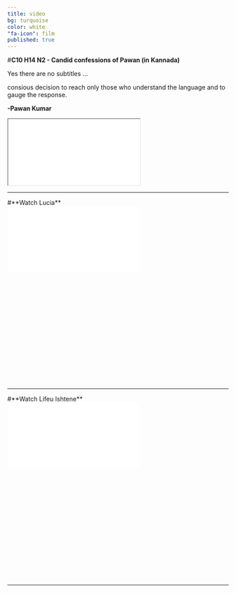 ```yaml
---
title: video
bg: turquoise
color: white
"fa-icon": film
published: true
---
```


#**C10 H14 N2 - Candid confessions of Pawan (in Kannada)**


Yes there are no subtitles ...

consious decision to reach only those who understand the language and to gauge the response.

<span id="signature">**-Pawan Kumar**</span>

<div class="icontain"><iframe src="//www.youtube.com/embed/Oaoctj4uanY" allowfullscreen></iframe></div>

<hr>
#**Watch Lucia**

<div style="width:100%; max-width: 800px; height:400;">
<iframe src="//widgets.distrify.com/widget.html#3254-312452" frameborder="0" scrolling="no" webkitAllowFullScreen mozallowfullscreen allowFullScreen></iframe>
</div>
<hr>
#**Watch Lifeu Ishtene**
<div style="width:100%; max-width: 800px; height:400;">
<iframe src="//widgets.distrify.com/widget.html#714-312452" frameborder="0" scrolling="no" webkitAllowFullScreen mozallowfullscreen allowFullScreen></iframe>
</div>
<hr>
